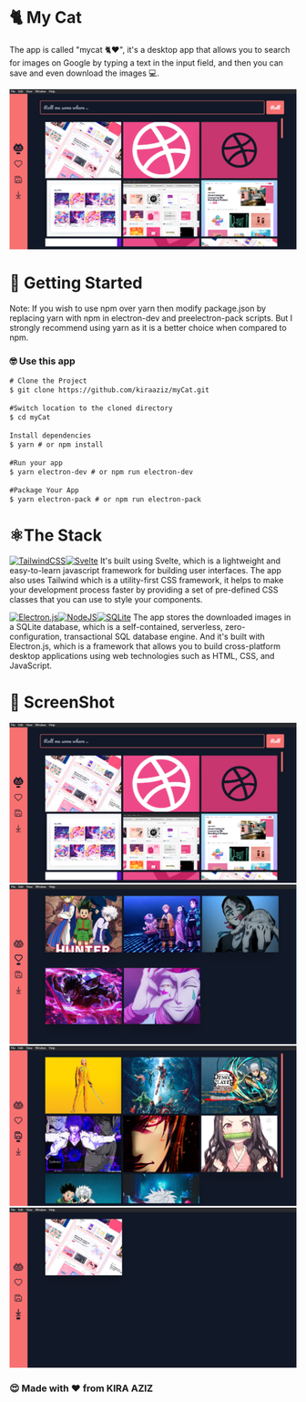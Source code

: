 
# 🐈 My Cat
The app is called "mycat 🐈❤️", it's a desktop app that allows you to search for images on Google by typing a text in the input field, and then you can save and even download the images 💻. 

![enter image description here](https://github.com/kiraaziz/myCat/raw/main/screenshot/search.PNG?raw=true)

# 🚀 Getting Started
Note: If you wish to use npm over yarn then modify package.json by replacing yarn with npm in electron-dev and preelectron-pack scripts. But I strongly recommend using yarn as it is a better choice when compared to npm.

### 🤓 Use this app

    # Clone the Project 
    $ git clone https://github.com/kiraaziz/myCat.git
   
    #Switch location to the cloned directory
    $ cd myCat
   
    Install dependencies 
    $ yarn # or npm install
    
    #Run your app
    $ yarn electron-dev # or npm run electron-dev
   
    #Package Your App
    $ yarn electron-pack # or npm run electron-pack

# ⚛️**The Stack**
[![TailwindCSS](https://camo.githubusercontent.com/ec8056bddf659d21de39b358d9786e56731cd767117e091348411666a5e7eee6/68747470733a2f2f696d672e736869656c64732e696f2f62616467652f7461696c77696e646373732d2532333338423241432e7376673f7374796c653d666f722d7468652d6261646765266c6f676f3d7461696c77696e642d637373266c6f676f436f6c6f723d7768697465)](https://camo.githubusercontent.com/ec8056bddf659d21de39b358d9786e56731cd767117e091348411666a5e7eee6/68747470733a2f2f696d672e736869656c64732e696f2f62616467652f7461696c77696e646373732d2532333338423241432e7376673f7374796c653d666f722d7468652d6261646765266c6f676f3d7461696c77696e642d637373266c6f676f436f6c6f723d7768697465)[![Svelte](https://camo.githubusercontent.com/3029ebce543b028f460e602049059a0e599d1c5cae5bd4d6be0cd9a177055c9c/68747470733a2f2f696d672e736869656c64732e696f2f62616467652f7376656c74652d2532336631343133642e7376673f7374796c653d666f722d7468652d6261646765266c6f676f3d7376656c7465266c6f676f436f6c6f723d7768697465)](https://camo.githubusercontent.com/3029ebce543b028f460e602049059a0e599d1c5cae5bd4d6be0cd9a177055c9c/68747470733a2f2f696d672e736869656c64732e696f2f62616467652f7376656c74652d2532336631343133642e7376673f7374796c653d666f722d7468652d6261646765266c6f676f3d7376656c7465266c6f676f436f6c6f723d7768697465)  It's built using Svelte, which is a lightweight and easy-to-learn javascript framework for building user interfaces. The app also uses Tailwind which is a utility-first CSS framework, it helps to make your development process faster by providing a set of pre-defined CSS classes that you can use to style your components.

[![Electron.js](https://camo.githubusercontent.com/7fdbabca7249452643df5e88d7de38d26e94b5ed832defbeb9fd374a76805de4/68747470733a2f2f696d672e736869656c64732e696f2f62616467652f456c656374726f6e2d3139313937303f7374796c653d666f722d7468652d6261646765266c6f676f3d456c656374726f6e266c6f676f436f6c6f723d7768697465)](https://camo.githubusercontent.com/7fdbabca7249452643df5e88d7de38d26e94b5ed832defbeb9fd374a76805de4/68747470733a2f2f696d672e736869656c64732e696f2f62616467652f456c656374726f6e2d3139313937303f7374796c653d666f722d7468652d6261646765266c6f676f3d456c656374726f6e266c6f676f436f6c6f723d7768697465)[![NodeJS](https://camo.githubusercontent.com/7d7b100e379663ee40a20989e6c61737e6396c1dafc3a7c6d2ada8d4447eb0e4/68747470733a2f2f696d672e736869656c64732e696f2f62616467652f6e6f64652e6a732d3644413535463f7374796c653d666f722d7468652d6261646765266c6f676f3d6e6f64652e6a73266c6f676f436f6c6f723d7768697465)](https://camo.githubusercontent.com/7d7b100e379663ee40a20989e6c61737e6396c1dafc3a7c6d2ada8d4447eb0e4/68747470733a2f2f696d672e736869656c64732e696f2f62616467652f6e6f64652e6a732d3644413535463f7374796c653d666f722d7468652d6261646765266c6f676f3d6e6f64652e6a73266c6f676f436f6c6f723d7768697465)[![SQLite](https://camo.githubusercontent.com/b310667470594171440f9b80f624787ea58555296d88af177788509b0d73a40b/68747470733a2f2f696d672e736869656c64732e696f2f62616467652f73716c6974652d2532333037343035652e7376673f7374796c653d666f722d7468652d6261646765266c6f676f3d73716c697465266c6f676f436f6c6f723d7768697465)](https://camo.githubusercontent.com/b310667470594171440f9b80f624787ea58555296d88af177788509b0d73a40b/68747470733a2f2f696d672e736869656c64732e696f2f62616467652f73716c6974652d2532333037343035652e7376673f7374796c653d666f722d7468652d6261646765266c6f676f3d73716c697465266c6f676f436f6c6f723d7768697465)  The app stores the downloaded images in a SQLite database, which is a self-contained, serverless, zero-configuration, transactional SQL database engine. And it's built with Electron.js, which is a framework that allows you to build cross-platform desktop applications using web technologies such as HTML, CSS, and JavaScript.

# 🎴 **ScreenShot**
[![](https://github.com/kiraaziz/myCat/raw/main/screenshot/search.PNG?raw=true)](https://github.com/kiraaziz/myCat/blob/main/screenshot/search.PNG?raw=true)[![](https://github.com/kiraaziz/myCat/raw/main/screenshot/like.PNG?raw=true)](https://github.com/kiraaziz/myCat/blob/main/screenshot/like.PNG?raw=true)[![](https://github.com/kiraaziz/myCat/raw/main/screenshot/save.PNG?raw=true)](https://github.com/kiraaziz/myCat/blob/main/screenshot/save.PNG?raw=true)[![](https://github.com/kiraaziz/myCat/raw/main/screenshot/download.PNG?raw=true)](https://github.com/kiraaziz/myCat/blob/main/screenshot/download.PNG?raw=true)

### [](https://github.com/kiraaziz/myCat#-2)  

### [](https://github.com/kiraaziz/myCat#made-with%EF%B8%8Ffrom-kira-aziz)😍 Made with ❤️ from KIRA AZIZ

